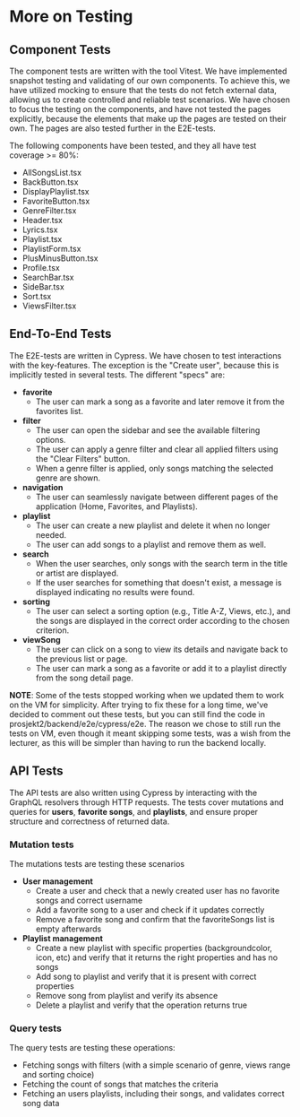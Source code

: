 # More on Testing

## Component Tests

The component tests are written with the tool Vitest. We have implemented snapshot testing and validating of our own components. To achieve this, we have utilized mocking to ensure that the tests do not fetch external data, allowing us to create controlled and reliable test scenarios. We have chosen to focus the testing on the components, and have not tested the pages explicitly, because the elements that make up the pages are tested on their own. The pages are also tested further in the E2E-tests.

The following components have been tested, and they all have test coverage >= 80%:

- AllSongsList.tsx
- BackButton.tsx
- DisplayPlaylist.tsx
- FavoriteButton.tsx
- GenreFilter.tsx
- Header.tsx
- Lyrics.tsx
- Playlist.tsx
- PlaylistForm.tsx
- PlusMinusButton.tsx
- Profile.tsx
- SearchBar.tsx
- SideBar.tsx
- Sort.tsx
- ViewsFilter.tsx

## End-To-End Tests

The E2E-tests are written in Cypress. We have chosen to test interactions with the key-features. The exception is the "Create user", because this is implicitly tested in several tests. The different "specs" are:

- **favorite**
  - The user can mark a song as a favorite and later remove it from the favorites list.
- **filter**
  - The user can open the sidebar and see the available filtering options.
  - The user can apply a genre filter and clear all applied filters using the "Clear Filters" button.
  - When a genre filter is applied, only songs matching the selected genre are shown.
- **navigation**
  - The user can seamlessly navigate between different pages of the application (Home, Favorites, and Playlists).
- **playlist**
  - The user can create a new playlist and delete it when no longer needed.
  - The user can add songs to a playlist and remove them as well.
- **search**
  - When the user searches, only songs with the search term in the title or artist are displayed.
  - If the user searches for something that doesn't exist, a message is displayed indicating no results were found.
- **sorting**
  - The user can select a sorting option (e.g., Title A-Z, Views, etc.), and the songs are displayed in the correct order according to the chosen criterion.
- **viewSong**
  - The user can click on a song to view its details and navigate back to the previous list or page.
  - The user can mark a song as a favorite or add it to a playlist directly from the song detail page.

**NOTE**: Some of the tests stopped working when we updated them to work on the VM for simplicity. After trying to fix these for a long time, we've decided to comment out these tests, but you can still find the code in prosjekt2/backend/e2e/cypress/e2e. The reason we chose to still run the tests on VM, even though it meant skipping some tests, was a wish from the lecturer, as this will be simpler than having to run the backend locally.

## API Tests

The API tests are also written using Cypress by interacting with the GraphQL resolvers through HTTP requests. The tests cover mutations and queries for **users**, **favorite songs**, and **playlists**, and ensure proper structure and correctness of returned data.

### Mutation tests

The mutations tests are testing these scenarios

- **User management**
  - Create a user and check that a newly created user has no favorite songs and correct username
  - Add a favorite song to a user and check if it updates correctly
  - Remove a favorite song and confirm that the favoriteSongs list is empty afterwards
- **Playlist management**
  - Create a new playlist with specific properties (backgroundcolor, icon, etc) and verify that it returns the right properties and has no songs
  - Add song to playlist and verify that it is present with correct properties
  - Remove song from playlist and verify its absence
  - Delete a playlist and verify that the operation returns true

### Query tests

The query tests are testing these operations:

- Fetching songs with filters (with a simple scenario of genre, views range and sorting choice)
- Fetching the count of songs that matches the criteria
- Fetching an users playlists, including their songs, and validates correct song data
